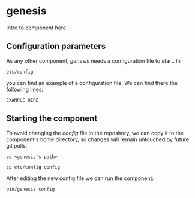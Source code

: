 # genesis
Intro to component here


## Configuration parameters
As any other component, *genesis* needs a configuration file to start. In
```
etc/config
```
you can find an example of a configuration file. We can find there the following lines:
```
EXAMPLE HERE
```

## Starting the component
To avoid changing the *config* file in the repository, we can copy it to the component's home directory, so changes will remain untouched by future git pulls:

```
cd <genesis's path> 
```
```
cp etc/config config
```

After editing the new config file we can run the component:

```
bin/genesis config
```
